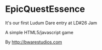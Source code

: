 EpicQuestEssence
=====================

It's our first Ludum Dare entry at LD#26 Jam

A simple HTML5/javascript game

By http://bwarestudios.com
